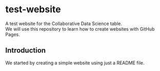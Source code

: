# test-website

A test website for the Collaborative Data Science table.  
We will use this repository to learn how to create websites with GitHub Pages.

## Introduction

We started by creating a simple website using just a README file.

